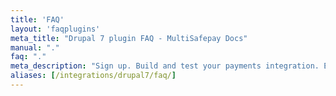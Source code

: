 ```yaml
---
title: 'FAQ'
layout: 'faqplugins'
meta_title: "Drupal 7 plugin FAQ - MultiSafepay Docs"
manual: "."
faq: "."
meta_description: "Sign up. Build and test your payments integration. Explore our products and services. Use our API reference, SDKs, and wrappers. Get support."
aliases: [/integrations/drupal7/faq/]
---
```

